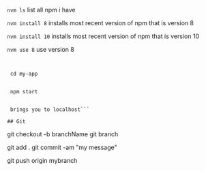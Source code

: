 ```nvm ls``` list all npm i have


```nvm install 8``` installs most recent version of npm that is version 8


```nvm install 10``` installs most recent version of npm that is version 10


```nvm use 8``` use version 8


```In VSCode open new file, in the terminal:


 cd my-app
 
 
 npm start
 
 
 brings you to localhost```

## Git
```

git checkout -b branchName
git branch

git add .
git commit -am "my message"

git push origin mybranch


```
